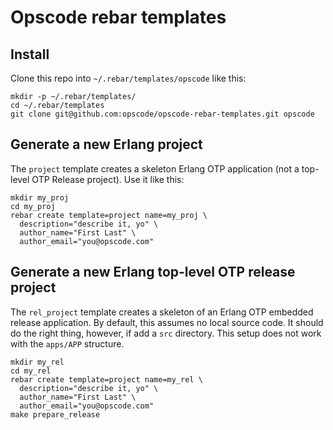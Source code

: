 # Opscode rebar templates #

## Install ##

Clone this repo into `~/.rebar/templates/opscode` like this:

    mkdir -p ~/.rebar/templates/
    cd ~/.rebar/templates
    git clone git@github.com:opscode/opscode-rebar-templates.git opscode

## Generate a new Erlang project ##

The `project` template creates a skeleton Erlang OTP application (not
a top-level OTP Release project). Use it like this:

    mkdir my_proj
    cd my_proj
    rebar create template=project name=my_proj \
      description="describe it, yo" \
      author_name="First Last" \
      author_email="you@opscode.com"

## Generate a new Erlang top-level OTP release project ##

The `rel_project` template creates a skeleton of an Erlang OTP
embedded release application. By default, this assumes no local source
code. It should do the right thing, however, if add a `src`
directory. This setup does not work with the `apps/APP` structure.

    mkdir my_rel
    cd my_rel
    rebar create template=project name=my_rel \
      description="describe it, yo" \
      author_name="First Last" \
      author_email="you@opscode.com"
    make prepare_release
